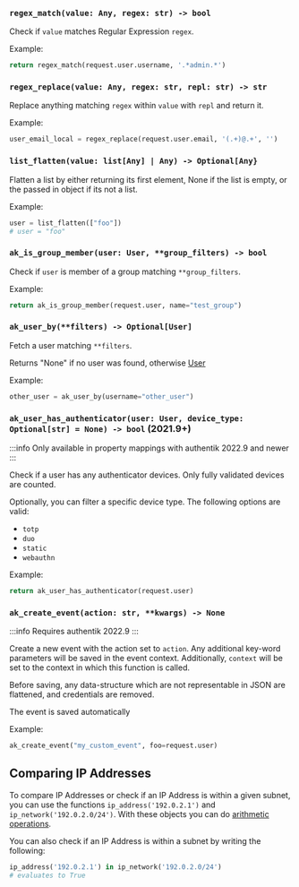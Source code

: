 ### `regex_match(value: Any, regex: str) -> bool`

Check if `value` matches Regular Expression `regex`.

Example:

```python
return regex_match(request.user.username, '.*admin.*')
```

### `regex_replace(value: Any, regex: str, repl: str) -> str`

Replace anything matching `regex` within `value` with `repl` and return it.

Example:

```python
user_email_local = regex_replace(request.user.email, '(.+)@.+', '')
```

### `list_flatten(value: list[Any] | Any) -> Optional[Any}`

Flatten a list by either returning its first element, None if the list is empty, or the passed in object if its not a list.

Example:

```python
user = list_flatten(["foo"])
# user = "foo"
```

### `ak_is_group_member(user: User, **group_filters) -> bool`

Check if `user` is member of a group matching `**group_filters`.

Example:

```python
return ak_is_group_member(request.user, name="test_group")
```

### `ak_user_by(**filters) -> Optional[User]`

Fetch a user matching `**filters`.

Returns "None" if no user was found, otherwise [User](/docs/user-group/user)

Example:

```python
other_user = ak_user_by(username="other_user")
```

### `ak_user_has_authenticator(user: User, device_type: Optional[str] = None) -> bool` (2021.9+)

:::info
Only available in property mappings with authentik 2022.9 and newer
:::

Check if a user has any authenticator devices. Only fully validated devices are counted.

Optionally, you can filter a specific device type. The following options are valid:

-   `totp`
-   `duo`
-   `static`
-   `webauthn`

Example:

```python
return ak_user_has_authenticator(request.user)
```

### `ak_create_event(action: str, **kwargs) -> None`

:::info
Requires authentik 2022.9
:::

Create a new event with the action set to `action`. Any additional key-word parameters will be saved in the event context. Additionally, `context` will be set to the context in which this function is called.

Before saving, any data-structure which are not representable in JSON are flattened, and credentials are removed.

The event is saved automatically

Example:

```python
ak_create_event("my_custom_event", foo=request.user)
```

## Comparing IP Addresses

To compare IP Addresses or check if an IP Address is within a given subnet, you can use the functions `ip_address('192.0.2.1')` and `ip_network('192.0.2.0/24')`. With these objects you can do [arithmetic operations](https://docs.python.org/3/library/ipaddress.html#operators).

You can also check if an IP Address is within a subnet by writing the following:

```python
ip_address('192.0.2.1') in ip_network('192.0.2.0/24')
# evaluates to True
```
